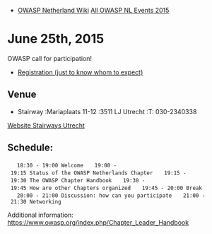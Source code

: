   - [OWASP Netherland Wiki](Netherlands "wikilink")
    [All OWASP NL Events
    2015](Netherlands_Previous_Events_2015 "wikilink")

# June 25th, 2015

OWASP call for participation\!

  -
    [Registration (just to know whom to
    expect)](https://www.eventbrite.nl/e/tickets-owasp-netherlands-chapter-chapter-participation-meeting-juni-25th-2015-17423391834)

## Venue

  - Stairway
    :Mariaplaats 11-12
    :3511 LJ Utrecht
    :T: 030-2340338

[Website Stairways Utrecht](http://www.stairway.nl/)

## Schedule:

`   18:30 - 19:00 Welcome`
`   19:00 - 19:15 Status of the OWASP Netherlands Chapter`
`   19:15 - 19:30 The OWASP Chapter Handbook`
`   19:30 - 19:45 How are other Chapters organized`
`   19:45 - 20:00 Break`
`   20:00 - 21:00 Discussion: how can you participate`
`   21:00 - 21:30 Networking`

Additional information:
<https://www.owasp.org/index.php/Chapter_Leader_Handbook>